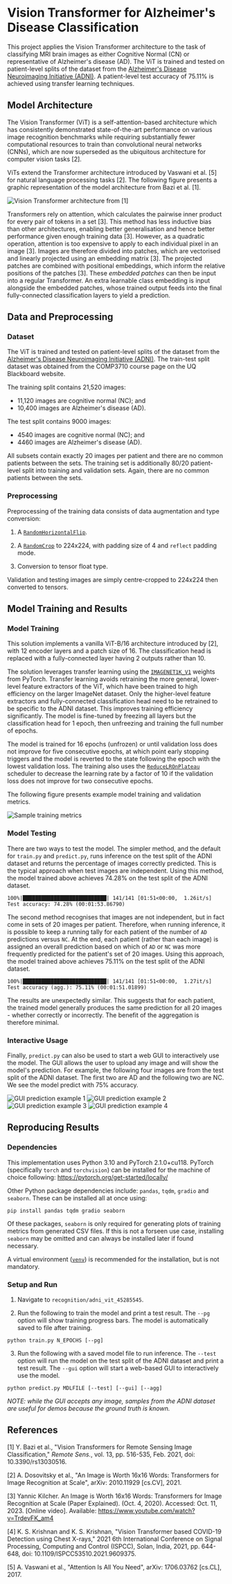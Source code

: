 # Vision Transformer for Alzheimer's Disease Classification

This project applies the Vision Transformer architecture to the task of classifying MRI brain images as either Cognitive Normal (CN) or representative of Alzheimer's disease (AD). The ViT is trained and tested on patient-level splits of the dataset from the [Alzheimer's Disease Neuroimaging Initiative (ADNI)](http://adni.loni.usc.edu). A patient-level test accuracy of 75.11% is achieved using transfer learning techniques.

## Model Architecture

The Vision Transformer (ViT) is a self-attention-based architecture which has consistently demonstrated state-of-the-art performance on various image recognition benchmarks while requiring substantially fewer computational resources to train than convolutional neural networks (CNNs), which are now superseded as the ubiquitous architecture for computer vision tasks [2].

ViTs extend the Transformer architecture introduced by Vaswani et al. [5] for natural language processing tasks [2]. The following figure presents a graphic representation of the model architecture from Bazi et al. [1].

![Vision Transformer architecture from [1]](static/vit_model_architecture.png)

Transformers rely on attention, which calculates the pairwise inner product for every pair of tokens in a set [3]. This method has less inductive bias than other architectures, enabling better generalisation and hence better performance given enough training data [3]. However, as a quadratic operation, attention is too expensive to apply to each individual pixel in an image [3]. Images are therefore divided into patches, which are vectorised and linearly projected using an embedding matrix [3]. The projected patches are combined with positional embeddings, which inform the relative positions of the patches [3]. These _embedded patches_ can then be input into a regular Transformer. An extra learnable class embedding is input alongside the embedded patches, whose trained output feeds into the final fully-connected classification layers to yield a prediction.

## Data and Preprocessing

### Dataset

The ViT is trained and tested on patient-level splits of the dataset from the [Alzheimer's Disease Neuroimaging Initiative (ADNI)](http://adni.loni.usc.edu). The train-test split dataset was obtained from the COMP3710 course page on the UQ Blackboard website.

The training split contains 21,520 images:
- 11,120 images are cognitive normal (NC); and
- 10,400 images are Alzheimer's disease (AD).

The test split contains 9000 images:
- 4540 images are cognitive normal (NC); and
- 4460 images are Alzheimer's disease (AD).

All subsets contain exactly 20 images per patient and there are no common patients between the sets. The training set is additionally 80/20 patient-level split into training and validation sets. Again, there are no common patients between the sets.

### Preprocessing

Preprocessing of the training data consists of data augmentation and type conversion:

1. A [`RandomHorizontalFlip`](https://pytorch.org/vision/0.15/generated/torchvision.transforms.RandomHorizontalFlip.html).

2. A [`RandomCrop`](https://pytorch.org/vision/main/generated/torchvision.transforms.RandomCrop.html) to 224x224, with padding size of 4 and `reflect` padding mode.

3. Conversion to tensor float type.

Validation and testing images are simply centre-cropped to 224x224 then converted to tensors.

## Model Training and Results

### Model Training

This solution implements a vanilla ViT-B/16 architecture introduced by [2], with 12 encoder layers and a patch size of 16. The classification head is replaced with a fully-connected layer having 2 outputs rather than 10.

The solution leverages transfer learning using the [`IMAGENET1K_V1`](https://pytorch.org/vision/main/models/generated/torchvision.models.vit_b_16.html) weights from PyTorch. Transfer learning avoids retraining the more general, lower-level feature extractors of the ViT, which have been trained to high efficiency on the larger ImageNet dataset. Only the higher-level feature extractors and fully-connected classification head need to be retrained to be specific to the ADNI dataset. This improves training efficiency significantly. The model is fine-tuned by freezing all layers but the classification head for 1 epoch, then unfreezing and training the full number of epochs.

The model is trained for 16 epochs (unfrozen) or until validation loss does not improve for five consecutive epochs, at which point early stopping triggers and the model is reverted to the state following the epoch with the lowest validation loss. The training also uses the [`ReduceLROnPlateau`](https://pytorch.org/docs/stable/generated/torch.optim.lr_scheduler.ReduceLROnPlateau.html) scheduler to decrease the learning rate by a factor of 10 if the validation loss does not improve for two consecutive epochs.

The following figure presents example model training and validation metrics.

![Sample training metrics](static/adni-vit-metrics-1697592651.png)

### Model Testing

There are two ways to test the model. The simpler method, and the default for `train.py` and `predict.py`, runs inference on the test split of the ADNI dataset and returns the percentage of images correctly predicted. This is the typical approach when test images are independent. Using this method, the model trained above achieves 74.28% on the test split of the ADNI dataset.

```
100%|███████████████████████████| 141/141 [01:51<00:00,  1.26it/s]
Test accuracy: 74.28% (00:01:53.86790)
```

The second method recognises that images are not independent, but in fact come in sets of 20 images per patient. Therefore, when running inference, it is possible to keep a running tally for each patient of the number of `AD` predictions versus `NC`. At the end, each patient (rather than each image) is assigned an overall prediction based on which of `AD` or `NC` was more frequently predicted for the patient's set of 20 images. Using this approach, the model trained above achieves 75.11% on the test split of the ADNI dataset.

```
100%|███████████████████████████| 141/141 [01:51<00:00,  1.27it/s]
Test accuracy (agg.): 75.11% (00:01:51.01899)
```

The results are unexpectedly similar. This suggests that for each patient, the trained model generally produces the same prediction for all 20 images - whether correctly or incorrectly. The benefit of the aggregation is therefore minimal.

### Interactive Usage

Finally, `predict.py` can also be used to start a web GUI to interactively use the model. The GUI allows the user to upload any image and will show the model's prediction. For example, the following four images are from the test split of the ADNI dataset. The first two are AD and the following two are NC. We see the model predict with 75% accuracy.

![GUI prediction example 1](static/gui-prediction-ex1.png)
![GUI prediction example 2](static/gui-prediction-ex2.png)
![GUI prediction example 3](static/gui-prediction-ex3.png)
![GUI prediction example 4](static/gui-prediction-ex4.png)

## Reproducing Results

### Dependencies

This implementation uses Python 3.10 and PyTorch 2.1.0+cu118. PyTorch (specifically `torch` and `torchvision`) can be installed for the machine of choice following: https://pytorch.org/get-started/locally/

Other Python package dependencies include: `pandas`, `tqdm`, `gradio` and `seaborn`. These can be installed all at once using:
```
pip install pandas tqdm gradio seaborn
```
Of these packages, `seaborn` is only required for generating plots of training metrics from generated CSV files. If this is not a forseen use case, installing `seaborn` may be omitted and can always be installed later if found necessary.

A virtual environment ([`venv`](https://docs.python.org/3/library/venv.html)) is recommended for the installation, but is not mandatory.

### Setup and Run

1. Navigate to `recognition/adni_vit_45285545`.

2. Run the following to train the model and print a test result. The `--pg` option will show training progress bars. The model is automatically saved to file after training.
```
python train.py N_EPOCHS [--pg]
```

3. Run the following with a saved model file to run inference. The `--test` option will run the model on the test split of the ADNI dataset and print a test result. The `--gui` option will start a web-based GUI to interactively use the model.
```
python predict.py MDLFILE [--test] [--gui] [--agg]
```

_NOTE: while the GUI accepts any image, samples from the ADNI dataset are useful for demos because the ground truth is known._

## References

[1] Y. Bazi et al., "Vision Transformers for Remote Sensing Image Classification," _Remote Sens._, vol. 13, pp. 516-535, Feb. 2021, doi: 10.3390/rs13030516.

[2] A. Dosovitsky et al., "An Image is Worth 16x16 Words: Transformers for Image Recognition at Scale", arXiv: 2010.11929 [cs.CV], 2021.

[3] Yannic Kilcher. An Image is Worth 16x16 Words: Transformers for Image Recognition at Scale (Paper Explained). (Oct. 4, 2020). Accessed: Oct. 11, 2023. [Online video]. Available: https://www.youtube.com/watch?v=TrdevFK_am4

[4] K. S. Krishnan and K. S. Krishnan, "Vision Transformer based COVID-19 Detection using Chest X-rays," 2021 6th International Conference on Signal Processing, Computing and Control (ISPCC), Solan, India, 2021, pp. 644-648, doi: 10.1109/ISPCC53510.2021.9609375.

[5] A. Vaswani et al., "Attention Is All You Need", arXiv: 1706.03762 [cs.CL], 2017.
